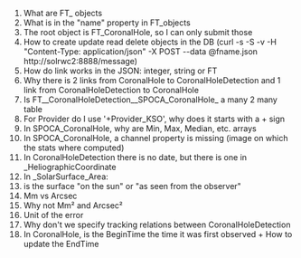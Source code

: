 1. What are FT_ objects
1. What is in the "name" property in FT_objects
1. The root object is FT_CoronalHole, so I can only submit those
1. How to create update read delete objects in the DB (curl -s -S -v -H "Content-Type: application/json" -X POST --data @fname.json http://solrwc2:8888/message)
1. How do link works in the JSON: integer, string or FT
1. Why there is 2 links from CoronalHole to CoronalHoleDetection and 1 link from CoronalHoleDetection to CoronalHole
1. Is FT\_\_CoronalHoleDetection__SPOCA\_CoronalHole_ a many 2 many table
1. For Provider do I use '+Provider_KSO', why does it starts with a + sign
1. In SPOCA_CoronalHole, why are Min, Max, Median, etc. arrays
1. In SPOCA_CoronalHole, a channel property is missing (image on which the stats where computed)
1. In CoronalHoleDetection there is no date, but there is one in _HeliographicCoordinate
1. In \_SolarSurface_Area:
  1. is the surface "on the sun" or "as seen from the observer"
  1. Mm vs Arcsec
  1. Why not Mm² and Arcsec²
  1. Unit of the error
1. Why don't we specify tracking relations between CoronalHoleDetection
1. In CoronalHole, is the BeginTime the time it was first observed + How to update the EndTime
